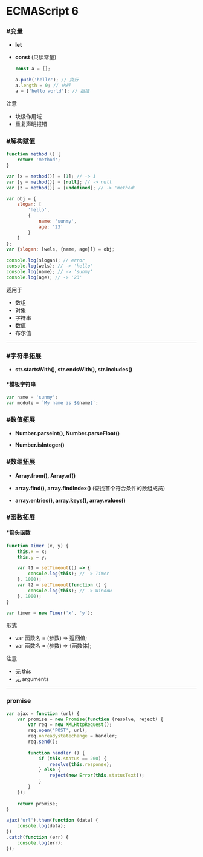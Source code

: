# ECMAScript 6 #

### #变量 ###

+ __let__

+ __const__ (只读常量)

    ```javascript
    const a = [];
    
    a.push('hello'); // 执行
    a.length = 0; // 执行
    a = ['hello world']; // 报错
    ```

注意
- 块级作用域
- 重复声明报错

### #解构赋值 ###

```javascript
function method () {
    return 'method';
}

var [x = method()] = [1]; // -> 1
var [y = method()] = [null]; // -> null
var [z = method()] = [undefined]; // -> 'method'
```
```javascript
var obj = {
    slogan: [
        'hello',
        {
            name: 'sunmy',
            age: '23'
        }
    ]
};
var {slogan: [wels, {name, age}]} = obj;

console.log(slogan); // error
console.log(wels); // -> 'hello'
console.log(name); // -> 'sunmy'
console.log(age); // -> '23'
```

适用于
- 数组
- 对象
- 字符串
- 数值
- 布尔值

*****

### #字符串拓展 ###

+ __str.startsWith(), str.endsWith(), str.includes()__

#### *模板字符串 ####

```javascript
var name = 'sunmy';
var module = `My name is ${name}`;
```

### #数值拓展 ###

+ __Number.parseInt(), Number.parseFloat()__

+ __Number.isInteger()__

### #数组拓展 ###

+ __Array.from(), Array.of()__

+ __array.find(), array.findIndex()__ (查找首个符合条件的数组成员)

+ __array.entries(), array.keys(), array.values()__ 

### #函数拓展 ###

#### *箭头函数 ####

```javascript
function Timer (x, y) {
    this.x = x;
    this.y = y;

    var t1 = setTimeout(() => {
        console.log(this); // -> Timer
    }, 1000);
    var t2 = setTimeout(function () {
        console.log(this); // -> Window
    }, 1000);
}

var timer = new Timer('x', 'y');
```

形式
- var 函数名 = (参数) => 返回值;
- var 函数名 = (参数) => {函数体};

注意
- 无 this
- 无 arguments

*****

### promise ###

```javascript
var ajax = function (url) {
    var promise = new Promise(function (resolve, reject) {
        var req = new XMLHttpRequest();
        req.open('POST', url);
        req.onreadystatechange = handler;
        req.send();
        
        function handler () {
            if (this.status == 200) {
                resolve(this.response);
            } else {
                reject(new Error(this.statusText));
            }
        }
    });
    
    return promise;
}

ajax('url').then(function (data) {
    console.log(data);
})
.catch(function (err) {
    console.log(err);
});
```